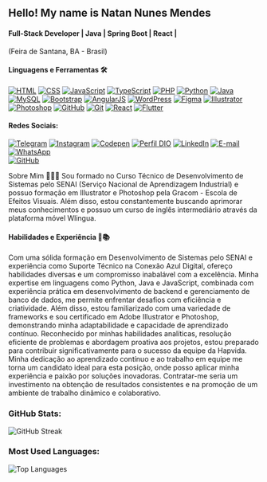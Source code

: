 ## Hello! My name is Natan Nunes Mendes
#### Full-Stack Developer | Java | Spring Boot | React |
(Feira de Santana, BA - Brasil)

#### Linguagens e Ferramentas 🛠️

[![HTML](https://img.shields.io/badge/HTML-239120?style=for-the-badge&logo=html5&logoColor=white)](https://www.w3schools.com/html/)
[![CSS](https://img.shields.io/badge/CSS-1572B6?style=for-the-badge&logo=css3&logoColor=white)](https://www.w3schools.com/css/)
[![JavaScript](https://img.shields.io/badge/JavaScript-F7DF1E?style=for-the-badge&logo=javascript&logoColor=black)](https://developer.mozilla.org/en-US/docs/Web/JavaScript)
[![TypeScript](https://img.shields.io/badge/TypeScript-007ACC?style=for-the-badge&logo=typescript&logoColor=white)](https://www.typescriptlang.org/)
[![PHP](https://img.shields.io/badge/PHP-777BB4?style=for-the-badge&logo=php&logoColor=white)](https://www.php.net)
[![Python](https://img.shields.io/badge/Python-3776AB?style=for-the-badge&logo=python&logoColor=white)](https://www.python.org/)
[![Java](https://img.shields.io/badge/Java-007396?style=for-the-badge&logo=java&logoColor=white)](https://www.java.com/)
[![MySQL](https://img.shields.io/badge/MySQL-4479A1?style=for-the-badge&logo=mysql&logoColor=white)](https://www.mysql.com/)
[![Bootstrap](https://img.shields.io/badge/Bootstrap-563D7C?style=for-the-badge&logo=bootstrap&logoColor=white)](https://getbootstrap.com/)
[![AngularJS](https://img.shields.io/badge/AngularJS-E23237?style=for-the-badge&logo=angularjs&logoColor=white)](https://www.angularjs.org/)
[![WordPress](https://img.shields.io/badge/WordPress-21759B?style=for-the-badge&logo=wordpress&logoColor=white)](https://www.wordpress.com/)
[![Figma](https://img.shields.io/badge/Figma-F24E1E?style=for-the-badge&logo=figma&logoColor=white)](https://www.figma.com/)
[![Illustrator](https://img.shields.io/badge/Illustrator-FF9A00?style=for-the-badge&logo=adobe-illustrator&logoColor=white)](https://www.adobe.com/in/products/illustrator.html)
[![Photoshop](https://img.shields.io/badge/Photoshop-31A8FF?style=for-the-badge&logo=adobe-photoshop&logoColor=white)](https://www.photoshop.com/en)
[![GitHub](https://img.shields.io/badge/GitHub-181717?style=for-the-badge&logo=github&logoColor=white)](https://www.github.com/)
[![Git](https://img.shields.io/badge/Git-F05032?style=for-the-badge&logo=git&logoColor=white)](https://git-scm.com/)
[![React](https://img.shields.io/badge/React-61DAFB?style=for-the-badge&logo=react&logoColor=black)](https://reactnative.dev/docs/environment-setup/)
[![Flutter](https://img.shields.io/badge/Flutter-02569B?style=for-the-badge&logo=flutter&logoColor=white)](https://docs.flutter.dev/)

#### Redes Sociais:

[![Telegram](https://img.shields.io/badge/Telegram-2CA5E0?style=for-the-badge&logo=telegram&logoColor=white)](https://t.me/NatanNMendes)
[![Instagram](https://img.shields.io/badge/Instagram-E4405F?style=for-the-badge&logo=instagram&logoColor=white)](https://www.instagram.com/invites/contact/?i=i2bcr6zbys7g&utm_content=5atp2hv)
[![Codepen](https://img.shields.io/badge/Codepen-000000?style=for-the-badge&logo=codepen&logoColor=white)](https://codepen.io/Natan_NUN3S)
[![Perfil DIO](https://img.shields.io/badge/-Meu%20Perfil%20na%20DIO-3333FF?style=for-the-badge&logo=gitbook&logoColor=white)](https://www.dio.me/users/natan_nunes_mendes_95684)
[![LinkedIn](https://img.shields.io/badge/linkedin-%230077B5.svg?style=for-the-badge&logo=linkedin&logoColor=white)](https://www.linkedin.com/in/natan-nunes-mendes-progamador/)
[![E-mail](https://img.shields.io/badge/-Email-FF6600?style=for-the-badge&logo=microsoft-outlook&logoColor=white)](mailto:natan_nunes_mendes@outlook.com)
[![WhatsApp](https://img.shields.io/badge/WhatsApp-25D366?style=for-the-badge&logo=whatsapp&logoColor=white)](https://wa.me/5575988055119)  
[![GitHub](https://img.shields.io/badge/GitHub-181717?style=for-the-badge&logo=github&logoColor=white)](https://github.com/NatanNMendes)

Sobre Mim 👨‍💻👋
Sou formado no Curso Técnico de Desenvolvimento de Sistemas pelo SENAI (Serviço Nacional de Aprendizagem Industrial) e possuo formação em Illustrator e Photoshop pela Gracom - Escola de Efeitos Visuais. Além disso, estou constantemente buscando aprimorar meus conhecimentos e possuo um curso de inglês intermediário através da plataforma móvel Wlingua.

#### Habilidades e Experiência 🚀📚
Com uma sólida formação em Desenvolvimento de Sistemas pelo SENAI e experiência como Suporte Técnico na Conexão Azul Digital, ofereço habilidades diversas e um compromisso inabalável com a excelência. Minha expertise em linguagens como Python, Java e JavaScript, combinada com experiência prática em desenvolvimento de backend e gerenciamento de banco de dados, me permite enfrentar desafios com eficiência e criatividade. Além disso, estou familiarizado com uma variedade de frameworks e sou certificado em Adobe Illustrator e Photoshop, demonstrando minha adaptabilidade e capacidade de aprendizado contínuo. Reconhecido por minhas habilidades analíticas, resolução eficiente de problemas e abordagem proativa aos projetos, estou preparado para contribuir significativamente para o sucesso da equipe da Hapvida. Minha dedicação ao aprendizado contínuo e ao trabalho em equipe me torna um candidato ideal para esta posição, onde posso aplicar minha experiência e paixão por soluções inovadoras. Contratar-me seria um investimento na obtenção de resultados consistentes e na promoção de um ambiente de trabalho dinâmico e colaborativo.

### GitHub Stats:

![GitHub Streak](https://github-readme-streak-stats.herokuapp.com/?user=NatanNMendes&theme=panda)

### Most Used Languages:

![Top Languages](https://github-readme-stats.vercel.app/api/top-langs/?username=NatanNMendes&show_icons=true&locale=en&layout=compact&theme=panda)

